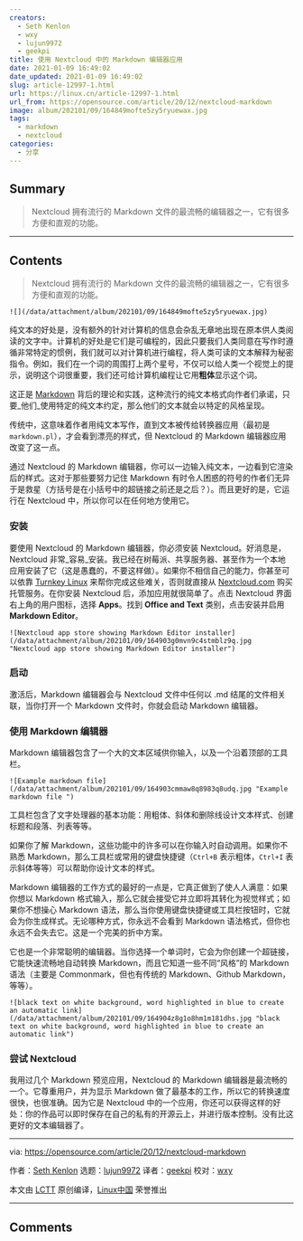 ```yaml
---
creators:
  - Seth Kenlon
  - wxy
  - lujun9972
  - geekpi
title: 使用 Nextcloud 中的 Markdown 编辑器应用
date: 2021-01-09 16:49:02
date_updated: 2021-01-09 16:49:02
slug: article-12997-1.html
url: https://linux.cn/article-12997-1.html
url_from: https://opensource.com/article/20/12/nextcloud-markdown
image: album/202101/09/164849mofte5zy5ryuewax.jpg
tags:
  - markdown
  - nextcloud
categories:
  - 分享
---
```


## Summary

> Nextcloud 拥有流行的 Markdown 文件的最流畅的编辑器之一，它有很多方便和直观的功能。

***

<!-- more -->

## Contents

> 
> Nextcloud 拥有流行的 Markdown 文件的最流畅的编辑器之一，它有很多方便和直观的功能。
> 
> 
> 

`![](/data/attachment/album/202101/09/164849mofte5zy5ryuewax.jpg)`

纯文本的好处是，没有额外的针对计算机的信息会杂乱无章地出现在原本供人类阅读的文字中。计算机的好处是它们是可编程的，因此只要我们人类同意在写作时遵循非常特定的惯例，我们就可以对计算机进行编程，将人类可读的文本解释为秘密指令。例如，我们在一个词的周围打上两个星号，不仅可以给人类一个视觉上的提示，说明这个词很重要，我们还可给计算机编程让它用**粗体**显示这个词。

这正是 [Markdown](https://opensource.com/article/19/9/introduction-markdown) 背后的理论和实践，这种流行的纯文本格式向作者们承诺，只要\_他们\_使用特定的纯文本约定，那么他们的文本就会以特定的风格呈现。

传统中，这意味着作者用纯文本写作，直到文本被传给转换器应用（最初是 `markdown.pl`），才会看到漂亮的样式，但 Nextcloud 的 Markdown 编辑器应用改变了这一点。

通过 Nextcloud 的 Markdown 编辑器，你可以一边输入纯文本，一边看到它渲染后的样式。这对于那些要努力记住 Markdown 有时令人困惑的符号的作者们无异于是救星（方括号是在小括号中的超链接之前还是之后？）。而且更好的是，它运行在 Nextcloud 中，所以你可以在任何地方使用它。

### 安装

要使用 Nextcloud 的 Markdown 编辑器，你必须安装 Nextcloud。好消息是，Nextcloud 非常\_容易\_安装。我已经在树莓派、共享服务器、甚至作为一个本地应用安装了它（这是愚蠢的，不要这样做）。如果你不相信自己的能力，你甚至可以依靠 [Turnkey Linux](https://www.turnkeylinux.org/nextcloud) 来帮你完成这些难关，否则就直接从 [Nextcloud.com](http://nextcloud.com) 购买托管服务。在你安装 Nextcloud 后，添加应用就很简单了。点击 Nextcloud 界面右上角的用户图标，选择 **Apps**。找到 **Office and Text** 类别，点击安装并启用 **Markdown Editor**。

`![Nextcloud app store showing Markdown Editor installer](/data/attachment/album/202101/09/164903g0mvn9c4stmblz9q.jpg "Nextcloud app store showing Markdown Editor installer")`

### 启动

激活后，Markdown 编辑器会与 Nextcloud 文件中任何以 .md 结尾的文件相关联，当你打开一个 Markdown 文件时，你就会启动 Markdown 编辑器。

### 使用 Markdown 编辑器

Markdown 编辑器包含了一个大的文本区域供你输入，以及一个沿着顶部的工具栏。

`![Example markdown file](/data/attachment/album/202101/09/164903cmmaw8q8983q8udq.jpg "Example markdown file ")`

工具栏包含了文字处理器的基本功能：用粗体、斜体和删除线设计文本样式、创建标题和段落、列表等等。

如果你了解 Markdown，这些功能中的许多可以在你输入时自动调用。如果你不熟悉 Markdown，那么工具栏或常用的键盘快捷键（`Ctrl+B` 表示粗体，`Ctrl+I` 表示斜体等等）可以帮助你设计文本的样式。

Markdown 编辑器的工作方式的最好的一点是，它真正做到了使人人满意：如果你想以 Markdown 格式输入，那么它就会接受它并立即将其转化为视觉样式；如果你不想操心 Markdown 语法，那么当你使用键盘快捷键或工具栏按钮时，它就会为你生成样式。无论哪种方式，你永远不会看到 Markdown 语法格式，但你也永远不会失去它。这是一个完美的折中方案。

它也是一个非常聪明的编辑器。当你选择一个单词时，它会为你创建一个超链接，它能快速流畅地自动转换 Markdown，而且它知道一些不同“风格”的 Markdown 语法（主要是 Commonmark，但也有传统的 Markdown、Github Markdown，等等）。

`![black text on white background, word highlighted in blue to create an automatic link](/data/attachment/album/202101/09/164904z8g1o8hm1m181dhs.jpg "black text on white background, word highlighted in blue to create an automatic link")`

### 尝试 Nextcloud

我用过几个 Markdown 预览应用，Nextcloud 的 Markdown 编辑器是最流畅的一个。它尊重用户，并为显示 Markdown 做了最基本的工作，所以它的转换速度很快，也很准确。因为它是 Nextcloud 中的一个应用，你还可以获得这样的好处：你的作品可以即时保存在自己的私有的开源云上，并进行版本控制。没有比这更好的文本编辑器了。

---

via: <https://opensource.com/article/20/12/nextcloud-markdown>

作者：[Seth Kenlon](https://opensource.com/users/seth) 选题：[lujun9972](https://github.com/lujun9972) 译者：[geekpi](https://github.com/geekpi) 校对：[wxy](https://github.com/wxy)

本文由 [LCTT](https://github.com/LCTT/TranslateProject) 原创编译，[Linux中国](https://linux.cn/) 荣誉推出

***

## Comments
